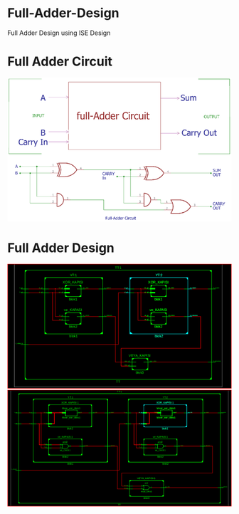 # Full-Adder-Design
Full Adder Design using ISE Design
<br />
# Full Adder Circuit
![Full Adder](Full-Adder-Circuit.png)
<br />
# Full Adder Design
![Full Adder](TT_3.PNG)
![Full Adder](TT_4.PNG)
